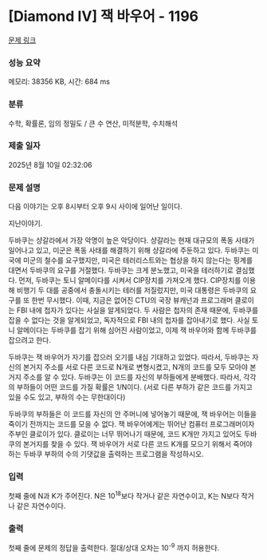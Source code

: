 # [Diamond IV] 잭 바우어 - 1196 

[문제 링크](https://www.acmicpc.net/problem/1196) 

### 성능 요약

메모리: 38356 KB, 시간: 684 ms

### 분류

수학, 확률론, 임의 정밀도 / 큰 수 연산, 미적분학, 수치해석

### 제출 일자

2025년 8월 10일 02:32:06

### 문제 설명

<p>다음 이야기는 오후 8시부터 오후 9시 사이에 일어난 일이다.</p>

<p>지난이야기.</p>

<p>두바쿠는 샹갈라에서 가장 악명이 높은 악당이다. 샹갈라는 현재 대규모의 폭동 사태가 일어나고 있고, 미군은 폭동 사태를 해결하기 위해 샹갈라에 주둔하고 있다. 두바쿠는 미국에 미군의 철수를 요구했지만, 미국은 테러리스트와는 협상을 하지 않는다는 핑계를 대면서 두바쿠의 요구를 거절했다. 두바쿠는 크게 분노했고, 미국을 테러하기로 결심했다. 먼저, 두바쿠는 토니 알메이다를 시켜서 CIP장치를 가져오게 했다. CIP장치를 이용해 비행기 두 대를 공중에서 충돌시키는 테러를 저질렀지만, 미국 대통령은 두바쿠의 요구를 또 한번 무시했다. 이때, 지금은 없어진 CTU의 국장 뷰캐넌과 프로그래머 클로이는 FBI 내에 첩자가 있다는 사실을 알게되었다. 두 사람은 첩자의 존재 때문에, 두바쿠를 잡을 수 없다는 것을 알게되었고, 독자적으로 FBI 내의 첩자를 잡아내기로 했다. 사실 토니 알메이다는 두바쿠를 잡기 위해 심어진 사람이었고, 이제 잭 바우어와 함께 두바쿠를 잡으려고 한다.</p>

<p>두바쿠는 잭 바우어가 자기를 잡으러 오기를 내심 기대하고 있었다. 따라서, 두바쿠는 자신의 본거지 주소를 서로 다른 코드로 N개로 변형시켰고, N개의 코드를 모두 모아야 본거지 주소를 알 수 있다. 두바쿠는 이 코드를 자신의 부하들에게 분배했다. 따라서, 각각의 부하들이 어떤 코드를 가질 확률은 1/N이다. (서로 다른 부하가 같은 코드를 가지고 있을 수도 있고, 부하의 수는 무한대이다)</p>

<p>두바쿠의 부하들은 이 코드를 자신의 안 주머니에 넣어놓기 때문에, 잭 바우어는 이들을 죽이기 전까지는 코드를 모을 수 없다. 잭 바우어에게는 뛰어난 컴퓨터 프로그래머이자 주부인 클로이가 있다. 클로이는 너무 뛰어나기 때문에, 코드 K개만 가지고 있어도 두바쿠의 본거지를 찾을 수 있다. 잭 바우어가 서로 다른 코드 K개를 모으기 위해서 죽어야 하는 두바쿠 부하의 수의 기댓값을 출력하는 프로그램을 작성하시오.</p>

### 입력 

 <p>첫째 줄에 N과 K가 주어진다. N은 10<sup>18</sup>보다 작거나 같은 자연수이고, K는 N보다 작거나 같은 자연수이다.</p>

### 출력 

 <p>첫째 줄에 문제의 정답을 출력한다. 절대/상대 오차는 10<sup>-9</sup> 까지 허용한다.</p>

